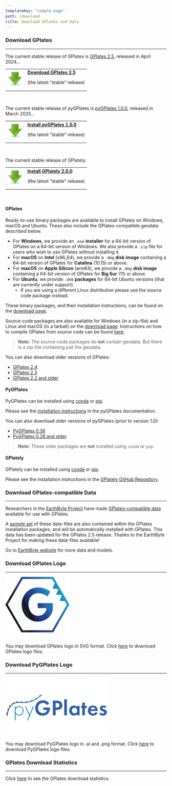 ```yaml
---
templateKey: "simple-page"
path: /download
title: Download GPlates and Data
---
```


### Download GPlates

---

The current stable release of GPlates is [GPlates 2.5](/news/2024-04-15-GPlates-2-5-released/), released in April 2024...

<div class="download-box">
    <table>
    <tbody>
        <tr>
            <td class="icon">
                <a href="https://www.earthbyte.org/download-gplates-2-5/">
                    <img src="./img/GPlates-tango-actions-go-down-48.png" alt="Download GPlates">
                </a>
            </td>
            <td class="content" >
                <a href="https://www.earthbyte.org/download-gplates-2-5/" title="GPlates 2.5 packages">
                <strong>Download GPlates 2.5</strong>
                </a>
                <p>(the latest “stable” release)</p>
            </td>
        </tr>
    </tbody>
    </table>
</div><br>

The current stable release of pyGPlates is [pyGPlates 1.0.0](/news/2025-03-27-PyGPlates-1-0-0-released/), released in March 2025...

<div class="download-box">
    <table>
    <tbody>
        <tr>
            <td class="icon">
                <a href="/docs/pygplates/pygplates_getting_started.html">
                    <img src="./img/GPlates-tango-actions-go-down-48.png" alt="Install pyGPlates">
                </a>
            </td>
            <td class="content" >
                <a href="/docs/pygplates/pygplates_getting_started.html"
                    title="PyGPlates installation instructions">
                <strong>Install pyGPlates 1.0.0</strong>
                </a>
                <p>(the latest “stable” release)</p>
            </td>
        </tr>
    </tbody>
    </table>
</div><br>

The current stable release of GPlately:

<div class="download-box">
    <table>
    <tbody>
        <tr>
            <td class="icon">
                <a href="https://github.com/GPlates/gplately">
                    <img src="./img/GPlates-tango-actions-go-down-48.png" alt="Install GPlately">
                </a>
            </td>
            <td class="content" >
                <a href="https://github.com/GPlates/gplately" title="GPlately GitHub Repository">
                <strong>Install GPlately 2.0.0</strong>
                </a>
                <p>(the latest “stable” release)</p>
            </td>
        </tr>
    </tbody>
    </table>
</div><br>

#### GPlates

Ready-to-use binary packages are available to install GPlates on Windows, macOS and Ubuntu.
These also include the GPlates-compatible geodata described below.

- For **Windows**, we provide an `.exe` **installer** for a 64-bit version of GPlates on a 64-bit version of Windows.
  We also provide a `.zip` file for users who wish to use GPlates without installing it.
- For **macOS** on **Intel** (x86_64), we provide a `.dmg` **disk image** containing a 64-bit version of GPlates for **Catalina** (10.15) or above.
- For **macOS** on **Apple Silicon** (arm64), we provide a `.dmg` **disk image** containing a 64-bit version of GPlates for **Big Sur** (11) or above.
- For **Ubuntu**, we provide `.deb` **packages** for 64-bit Ubuntu versions (that are currently under support).
  - If you are using a different Linux distribution please use the source code package instead.

These binary packages, and their installation instructions, can be found on the [download page](https://www.earthbyte.org/download-gplates-2-5/).

Source-code packages are also available for Windows (in a zip-file) and Linux and macOS (in a tarball) on the [download page](https://www.earthbyte.org/download-gplates-2-5/).
Instructions on how to compile GPlates from source code can be found [here](https://github.com/GPlates/GPlates).

> **Note:** The source-code packages do **not** contain geodata. But there is a zip-file containing just the geodata.

You can also download older versions of GPlates:

- [GPlates 2.4](https://www.earthbyte.org/download-gplates-2-4/)
- [GPlates 2.3](https://www.earthbyte.org/download-gplates-2-3/)
- [GPlates 2.2 and older](https://sourceforge.net/projects/gplates/files/gplates/)

#### PyGPlates

PyGPlates can be installed using [conda](https://docs.conda.io/projects/conda/en/latest/user-guide/index.html) or [pip](https://pip.pypa.io/en/stable/).

Please see the [installation instructions](/docs/pygplates/pygplates_getting_started.html) in the pyGPlates documentation.

You can also download older versions of pyGPlates (prior to version 1.0):

- [PyGPlates 0.36](https://www.earthbyte.org/download-pygplates-0-36/)
- [PyGPlates 0.28 and older](https://sourceforge.net/projects/gplates/files/pygplates/)

> **Note:** These older packages are **not** installed using `conda` or `pip`.

#### GPlately

GPlately can be installed using [conda](https://docs.conda.io/projects/conda/en/latest/user-guide/index.html) or [pip](https://pip.pypa.io/en/stable/).

Please see the installation instructions in the [GPlately GitHub Repository](https://github.com/GPlates/gplately).

### Download GPlates-compatible Data

---

Researchers in the [EarthByte Project](https://www.earthbyte.org/) have made [GPlates-compatible data](http://www.earthbyte.org/gplates-2-5-software-and-data-sets/) available for use with GPlates.

A [sample set](http://www.earthbyte.org/gplates-2-5-software-and-data-sets/) of these data-files are also contained within the GPlates installation packages, and will be automatically installed with GPlates. This data has been updated for the GPlates 2.5 release. Thanks to the EarthByte Project for making these data-files available!

Go to [EarthByte website](https://www.earthbyte.org/category/resources/data-models/) for more data and models.

### Download GPlates Logo

---

<img  src="img/gplates-logo-200x173.png" alt="GPlates Logo">
<br></br>

You may download GPlates logo in SVG format. Click [here](https://www.earthbyte.org/webdav/ftp/earthbyte/GPlates_logo.zip) to download GPlates logo files.

### Download PyGPlates Logo

---

<img  src="img/pygplates-logo-320x180.png" alt="PyGPlates Logo">

You may download PyGPlates logo in .ai and .png format. Click [here](https://www.earthbyte.org/webdav/ftp/earthbyte/pyGPlates-Logo.zip) to download PyGPlates logo files.

### GPlates Download Statistics

---

Click [here](https://earthbyte.org/gplates-download-stats/index.php) to see the GPlates download statistics.
